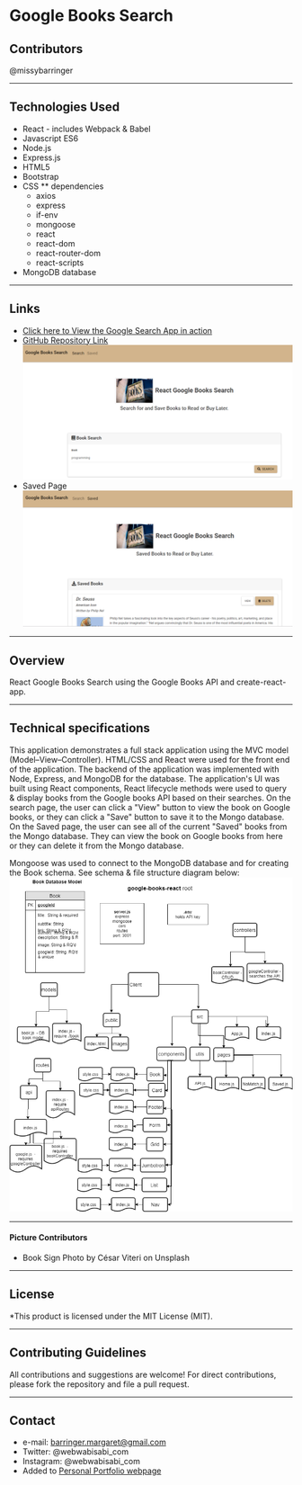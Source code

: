 # Google Books Search

## Contributors
@missybarringer
____________________________________
## Technologies Used
* React - includes Webpack & Babel
* Javascript ES6
* Node.js
* Express.js
* HTML5
* Bootstrap
* CSS
** dependencies
    * axios
    * express
    * if-env
    * mongoose
    * react
    * react-dom
    * react-router-dom
    * react-scripts
* MongoDB database
____________________________________
## Links
* [Click here to View the Google Search App in action](https://google-books-react-vbc.herokuapp.com/)
* [GitHub Repository Link](https://github.com/missybarringer/google-books-react.git)
![alt text](./screenshots/GoogleBookSearch.PNG)
* Saved Page
![alt text](./screenshots/GoogleBookSearchSaved.PNG)
____________________________________
## Overview
React Google Books Search using the Google Books API and create-react-app.
____________________________________
## Technical specifications
This application demonstrates a full stack application using the MVC model (Model–View–Controller). HTML/CSS and React were used for the front end of the application. The backend of the application was implemented with Node, Express, and MongoDB for the database. The application's UI was built using React components, React lifecycle methods were used to query & display books from the Google books API based on their searches. On the search page, the user can click a "View" button to view the book on Google books, or they can click a "Save" button to save it to the Mongo database. On the Saved page, the user can see all of the current "Saved" books from the Mongo database. They can view the book on Google books from here or they can delete it from the Mongo database.

Mongoose was used to connect to the MongoDB database and for creating the Book schema. See schema & file structure diagram below:
![alt text](./screenshots/homework-20.png)
____________________________________
#### Picture Contributors
* Book Sign Photo by César Viteri on Unsplash
____________________________________
## License
*This product is licensed under the MIT License (MIT).
____________________________________
## Contributing Guidelines
All contributions and suggestions are welcome!
For direct contributions, please fork the repository and file a pull request.
____________________________________
## Contact
* e-mail: barringer.margaret@gmail.com
* Twitter: @webwabisabi_com
* Instagram: @webwabisabi_com
* Added to [Personal Portfolio webpage](https://missybarringer.github.io/)
